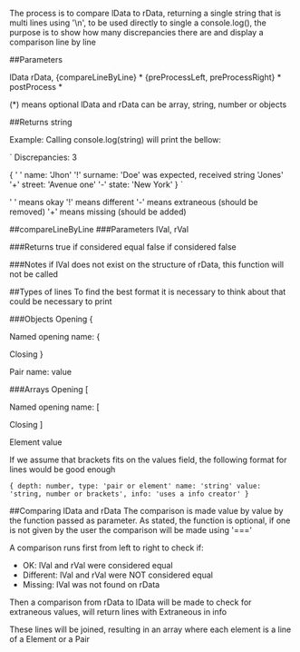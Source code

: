 The process is to compare lData to rData, returning a single string that is multi lines using '\n', to be used directly to single a console.log(), the purpose is to show how many discrepancies there are and display a comparison line by line

##Parameters

lData
rData,
{compareLineByLine} *
{preProcessLeft, preProcessRight} *
postProcess *

(*) means optional
lData and rData can be array, string, number or objects

##Returns
string

Example: 
Calling console.log(string) will print the bellow:

`
Discrepancies: 3

{
	' ' name: 'Jhon'
	'!' surname: 'Doe' was expected, received string 'Jones'
	'+' street: 'Avenue one'
	'-' state: 'New York'
}
`

' ' means okay
'!' means different
'-' means extraneous (should be removed)
'+' means missing (should be added)



##compareLineByLine
###Parameters
 lVal, rVal

###Returns
true if considered equal
false if considered false

###Notes
if lVal does not exist on the structure of rData, this function will not be called

##Types of lines
To find the best format it is necessary to think about that could be necessary to print

###Objects
Opening
	{

Named opening
	name: {

Closing
	}

Pair
 name: value

###Arrays
Opening
	[

Named opening 
	name: [

Closing
	]

Element
 value

If we assume that brackets fits on the values field, the following format for lines would be good enough

`
{
	depth: number,
	type: 'pair or element'
	name: 'string'
	value: 'string, number or brackets',
	info: 'uses a info creator'
}
`

##Comparing lData and rData
The comparison is made value by value by the function passed as parameter.
As stated, the function is optional, if one is not given by the user the comparison will be made using '==='

A comparison runs first from left to right to check if:
- OK: lVal and rVal were considered equal
- Different: lVal and rVal were NOT considered equal
- Missing: lVal was not found on rData

Then a comparison from rData to lData will be made to check for extraneous values, will return lines with Extraneous in info

These lines will be joined, resulting in an array where each element is a line of a Element or a Pair

